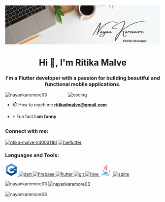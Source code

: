 ![logo](https://github.com/NayanKaremore03/NayanKaremore03/blob/main/banner.png)
<h1 align="center">Hi 👋, I'm Ritika Malve</h1>
<h3 align="center">I'm a Flutter developer with a passion for building beautiful and functional mobile applications.</h3>
<img align="right" alt = "coding" width = "300" src="https://encrypted-tbn0.gstatic.com/images?q=tbn:ANd9GcQzgbV8tlHV3cukC_CPdjMDhpEtm_bPvmQ9_A&s" />

<p align="left"> <img src="https://komarev.com/ghpvc/?username=nayankaremore03&label=Profile%20views&color=0e75b6&style=flat" alt="nayankaremore03" /> </p>

- 📫 How to reach me **ritikadmalve@gmail.com**

- ⚡ Fun fact **I am funny**

<h3 align="left">Connect with me:</h3>
<p align="left">
<a href="https://linkedin.com/in/ritika-malve-2400311b1" target="blank"><img align="center" src="https://raw.githubusercontent.com/rahuldkjain/github-profile-readme-generator/master/src/images/icons/Social/linked-in-alt.svg" alt="ritika-malve-2400311b1" height="30" width="40" /></a>
<a href="https://instagram.com/hieflutter" target="blank"><img align="center" src="https://raw.githubusercontent.com/rahuldkjain/github-profile-readme-generator/master/src/images/icons/Social/instagram.svg" alt="hieflutter" height="30" width="40" /></a>
</p>

<h3 align="left">Languages and Tools:</h3>
<p align="left"> <a href="https://www.w3schools.com/cpp/" target="_blank" rel="noreferrer"> <img src="https://raw.githubusercontent.com/devicons/devicon/master/icons/cplusplus/cplusplus-original.svg" alt="cplusplus" width="40" height="40"/> </a> <a href="https://dart.dev" target="_blank" rel="noreferrer"> <img src="https://www.vectorlogo.zone/logos/dartlang/dartlang-icon.svg" alt="dart" width="40" height="40"/> </a> <a href="https://firebase.google.com/" target="_blank" rel="noreferrer"> <img src="https://www.vectorlogo.zone/logos/firebase/firebase-icon.svg" alt="firebase" width="40" height="40"/> </a> <a href="https://flutter.dev" target="_blank" rel="noreferrer"> <img src="https://www.vectorlogo.zone/logos/flutterio/flutterio-icon.svg" alt="flutter" width="40" height="40"/> </a> <a href="https://git-scm.com/" target="_blank" rel="noreferrer"> <img src="https://www.vectorlogo.zone/logos/git-scm/git-scm-icon.svg" alt="git" width="40" height="40"/> </a> <a href="https://hive.apache.org/" target="_blank" rel="noreferrer"> <img src="https://www.vectorlogo.zone/logos/apache_hive/apache_hive-icon.svg" alt="hive" width="40" height="40"/> </a> <a href="https://www.java.com" target="_blank" rel="noreferrer"> <img src="https://raw.githubusercontent.com/devicons/devicon/master/icons/java/java-original.svg" alt="java" width="40" height="40"/> </a> <a href="https://www.sqlite.org/" target="_blank" rel="noreferrer"> <img src="https://www.vectorlogo.zone/logos/sqlite/sqlite-icon.svg" alt="sqlite" width="40" height="40"/> </a> </p>

<p><img align="left" src="https://github-readme-stats.vercel.app/api/top-langs?username=nayankaremore03&show_icons=true&locale=en&layout=compact" alt="nayankaremore03" /></p>

<p>&nbsp;<img align="center" src="https://github-readme-stats.vercel.app/api?username=nayankaremore03&show_icons=true&locale=en" alt="nayankaremore03" /></p>

<p><img align="center" src="https://github-readme-streak-stats.herokuapp.com/?user=nayankaremore03&" alt="nayankaremore03" /></p>
